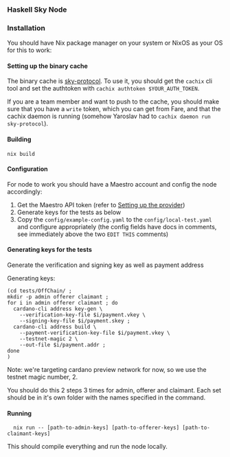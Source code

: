 ### Haskell Sky Node

### Installation

You should have Nix package manager on your system or NixOS as your OS for this to work:

#### Setting up the binary cache

The binary cache is [sky-protocol](https://sky-protocol.cachix.org).
To use it, you should get the `cachix` cli tool and set the authtoken with
`cachix authtoken $YOUR_AUTH_TOKEN`.

If you are a team member and want to push to the cache, you should make sure
that you have a `write` token, which you can get from Fare,
and that the cachix daemon is running (somehow Yaroslav had to `cachix daemon run sky-protocol`).

#### Building
```
nix build
```

#### Configuration
For node to work you should have a Maestro account and config the node accordingly:

1) Get the Maestro API token (refer to [Setting up the provider](docs/Providers.md))
2) Generate keys for the tests as below
3) Copy the `config/example-config.yaml` to the `config/local-test.yaml` and configure appropriately
   (the config fields have docs in comments, see immediately above the two `EDIT THIS` comments)

#### Generating keys for the tests
Generate the verification and signing key as well as payment address

Generating keys:
```
(cd tests/OffChain/ ;
mkdir -p admin offerer claimant ;
for i in admin offerer claimant ; do
  cardano-cli address key-gen \
    --verification-key-file $i/payment.vkey \
    --signing-key-file $i/payment.skey ;
  cardano-cli address build \
    --payment-verification-key-file $i/payment.vkey \
    --testnet-magic 2 \
    --out-file $i/payment.addr ;
done
)
```

Note: we're targeting cardano preview network for now, so we use the testnet magic number, 2.

You should do this 2 steps 3 times for admin, offerer and claimant. Each set should be in it's own folder with the names specified in the command.

#### Running
```
  nix run -- [path-to-admin-keys] [path-to-offerer-keys] [path-to-claimant-keys]
```

This should compile everything and run the node locally.
